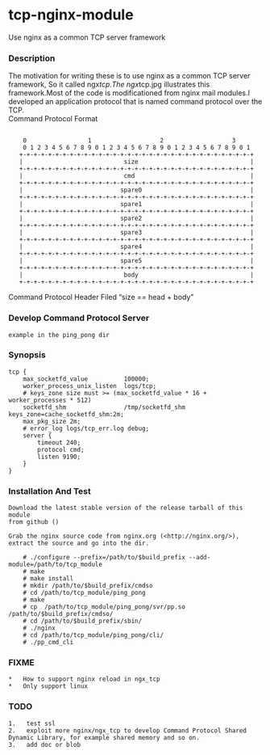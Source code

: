 tcp-nginx-module
================

Use nginx as a common TCP server framework

<h3>Description</h3>

<p>The motivation for writing these is to use nginx as a common TCP server framework, So it called ngx<em>tcp.The ngx</em>tcp.jpg illustrates this framework.Most of the code is modificationed from nginx mail modules.I developed an application protocol that is named command protocol over the TCP. <br />
Command Protocol Format</p>

<pre><code>
    0                 1                   2                   3    
    0 1 2 3 4 5 6 7 8 9 0 1 2 3 4 5 6 7 8 9 0 1 2 3 4 5 6 7 8 9 0 1 
   +-+-+-+-+-+-+-+-+-+-+-+-+-+-+-+-+-+-+-+-+-+-+-+-+-+-+-+-+-+-+-+-+
   |                            size                               |
   +-+-+-+-+-+-+-+-+-+-+-+-+-+-+-+-+-+-+-+-+-+-+-+-+-+-+-+-+-+-+-+-+
   |                            cmd                                |
   +-+-+-+-+-+-+-+-+-+-+-+-+-+-+-+-+-+-+-+-+-+-+-+-+-+-+-+-+-+-+-+-+
   |                           spare0                              |
   +-+-+-+-+-+-+-+-+-+-+-+-+-+-+-+-+-+-+-+-+-+-+-+-+-+-+-+-+-+-+-+-+
   |                           spare1                              |
   +-+-+-+-+-+-+-+-+-+-+-+-+-+-+-+-+-+-+-+-+-+-+-+-+-+-+-+-+-+-+-+-+
   |                           spare2                              |
   +-+-+-+-+-+-+-+-+-+-+-+-+-+-+-+-+-+-+-+-+-+-+-+-+-+-+-+-+-+-+-+-+
   |                           spare3                              |
   +-+-+-+-+-+-+-+-+-+-+-+-+-+-+-+-+-+-+-+-+-+-+-+-+-+-+-+-+-+-+-+-+
   |                           spare4                              |
   +-+-+-+-+-+-+-+-+-+-+-+-+-+-+-+-+-+-+-+-+-+-+-+-+-+-+-+-+-+-+-+-+
   |                           spare5                              |
   +-+-+-+-+-+-+-+-+-+-+-+-+-+-+-+-+-+-+-+-+-+-+-+-+-+-+-+-+-+-+-+-+
   |                            body                               |
   +-+-+-+-+-+-+-+-+-+-+-+-+-+-+-+-+-+-+-+-+-+-+-+-+-+-+-+-+-+-+-+-+
</code></pre>

<p>Command Protocol Header Filed “size == head + body”</p>

<h3>Develop Command Protocol Server</h3>

<pre><code>example in the ping_pong dir
</code></pre>

<h3>Synopsis</h3>

<pre><code>tcp {
    max_socketfd_value          100000;
    worker_process_unix_listen  logs/tcp;
    # keys_zone size must &gt;= (max_socketfd_value * 16 + worker_processes * 512)
    socketfd_shm                /tmp/socketfd_shm keys_zone=cache_socketfd_shm:2m;
    max_pkg_size 2m;
    # error_log logs/tcp_err.log debug;
    server {
        timeout 240;
        protocol cmd;
        listen 9190;
    }
}
</code></pre>

<h3>Installation And Test</h3>

<pre><code>Download the latest stable version of the release tarball of this module
from github ()

Grab the nginx source code from nginx.org (&lt;http://nginx.org/&gt;), extract the source and go into the dir.

    # ./configure --prefix=/path/to/$build_prefix --add-module=/path/to/tcp_module
    # make
    # make install
    # mkdir /path/to/$build_prefix/cmdso
    # cd /path/to/tcp_module/ping_pong
    # make
    # cp  /path/to/tcp_module/ping_pong/svr/pp.so /path/to/$build_prefix/cmdso/
    # cd /path/to/$build_prefix/sbin/
    # ./nginx
    # cd /path/to/tcp_module/ping_pong/cli/
    # ./pp_cmd_cli
</code></pre>

<h3>FIXME</h3>

<pre><code>*   How to support nginx reload in ngx_tcp
*   Only support linux
</code></pre>

<h3>TODO</h3>

<pre><code>1.   test ssl 
2.   exploit more nginx/ngx_tcp to develop Command Protocol Shared Dynamic Library, for example shared memory and so on.
3.   add doc or blob
</code></pre>
